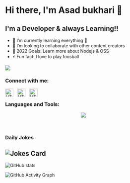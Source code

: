 # Hi there, I'm Asad bukhari 👋

## I'm a Developer & always Learning!!

- 🌱 I’m currently learning everything 🤣
- 👯 I’m looking to collaborate with other content creators
- 🥅 2022 Goals: Learn more about Nodejs & OSS
- ⚡ Fun fact: I love to play foosball

![](https://komarev.com/ghpvc/?username=asdbukhari&label=PROFILE+VIEWS)

### Connect with me:

[<img align="left" alt="HTML5" width="26px" src="https://png.pngtree.com/png-clipart/20190520/original/pngtree-vector-globe-icon-png-image_3787753.jpg" style="padding-right:10px;" />][website]

<!-- &nbsp;&nbsp; -->

[<img align="left" alt="HTML5" width="26px" src="https://cdn.jsdelivr.net/gh/devicons/devicon/icons/twitter/twitter-original.svg" style="padding-right:10px;" />](https://twitter.com/asdbukhari)

<!-- &nbsp;&nbsp; -->

[<img align="left" alt="HTML5" width="26px" src="https://cdn.jsdelivr.net/gh/devicons/devicon/icons/linkedin/linkedin-original.svg" style="padding-right:10px;" />](https://www.linkedin.com/in/m-asad-bukhari/)
<br/>

### Languages and Tools:

<p align="center">
  <a href="https://skillicons.dev">
    <img src="https://skillicons.dev/icons?i=git,kubernetes,docker,c,vim](https://skillicons.dev/icons?i=html,css,js,react,nextjs,graphql,nodejs,vscode,tailwind,linux,gitlab,github,git,docker&perline=6" />
  </a>
</p>

<br />

### Daily Jokes

![Jokes Card](https://readme-jokes.vercel.app/api)
---


![GitHub stats](https://github-readme-stats.vercel.app/api?username=asdbukhari&show_icons=true&count_private=true)

<!-- <details>
  <summary>:zap: GitHub Stats</summary>

  <img align="left" alt="codeSTACKr's GitHub Stats" src="https://github-readme-stats.vercel.app/api?username=asdbukhari&show_icons=true&hide_border=false&title_color=ff652f&icon_color=FFE400&bg_color=09131B&text_color=ffffff&border_color=0c1a25" />

</details>
 -->

![GitHub Activity Graph](https://activity-graph.herokuapp.com/graph?username=asdbukhari)  


[website]: https://asadbukhari.hashnode.dev/
[twitter]: https://twitter.com/asdbukhari
[instagram]: https://www.instagram.com/asad___bukhari/
[linkedin]: https://www.linkedin.com/in/m-asad-bukhari
